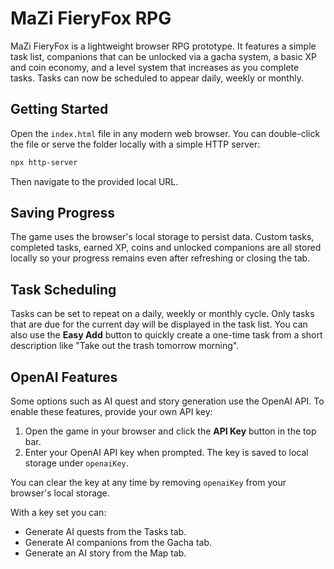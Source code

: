 # MaZi FieryFox RPG

MaZi FieryFox is a lightweight browser RPG prototype. It features a simple task list, companions that can be unlocked via a gacha system, a basic XP and coin economy, and a level system that increases as you complete tasks. Tasks can now be scheduled to appear daily, weekly or monthly.

## Getting Started

Open the `index.html` file in any modern web browser. You can double-click the file or serve the folder locally with a simple HTTP server:

```bash
npx http-server
```

Then navigate to the provided local URL.


## Saving Progress

The game uses the browser's local storage to persist data. Custom tasks, completed tasks, earned XP, coins and unlocked companions are all stored locally so your progress remains even after refreshing or closing the tab.

## Task Scheduling

Tasks can be set to repeat on a daily, weekly or monthly cycle. Only tasks that are due for the current day will be displayed in the task list.
You can also use the **Easy Add** button to quickly create a one-time task from a short description like "Take out the trash tomorrow morning".

## OpenAI Features

Some options such as AI quest and story generation use the OpenAI API. To enable these features, provide your own API key:

1. Open the game in your browser and click the **API Key** button in the top bar.
2. Enter your OpenAI API key when prompted. The key is saved to local storage under `openaiKey`.

You can clear the key at any time by removing `openaiKey` from your browser's local storage.

With a key set you can:
 - Generate AI quests from the Tasks tab.
 - Generate AI companions from the Gacha tab.
 - Generate an AI story from the Map tab.

